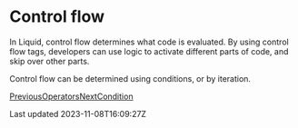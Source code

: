 # Control flow

In Liquid, control flow determines what code is evaluated. By using control flow tags, developers can use logic to activate different parts of code, and skip over other parts.

Control flow can be determined using conditions, or by iteration.

[PreviousOperators](/platform/liquid/basics/operators)[NextCondition](/platform/liquid/basics/control-flow/condition)

Last updated 2023-11-08T16:09:27Z